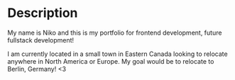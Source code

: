 # Description
My name is Niko and this is my portfolio for frontend development, future fullstack development!

I am currently located in a small town in Eastern Canada looking to relocate anywhere in North America or Europe.
My goal would be to relocate to Berlin, Germany! <3
